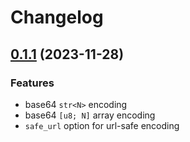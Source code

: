 # Changelog

## [0.1.1](https://github.com/zkworks-xyz/noir-base64/commits/v0.1.1) (2023-11-28)


### Features

* base64 `str<N>` encoding
* base64 `[u8; N]` array encoding
* `safe_url` option for url-safe encoding
